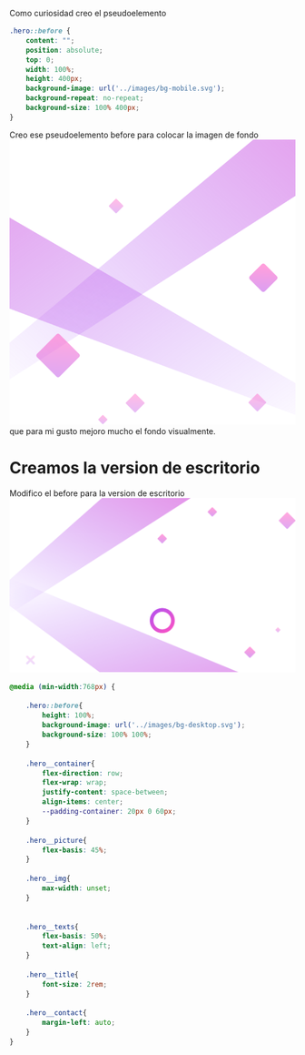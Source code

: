 

Como curiosidad creo el pseudoelemento

```css
.hero::before {
    content: "";
    position: absolute;
    top: 0;
    width: 100%;
    height: 400px;
    background-image: url('../images/bg-mobile.svg');
    background-repeat: no-repeat;
    background-size: 100% 400px;
}
```

Creo ese pseudoelemento before para colocar la imagen de fondo ![bg-mobile](<Proyecto 1/images/bg-mobile.svg>) que para mi gusto mejoro mucho el fondo visualmente.


# Creamos la version de escritorio 

Modifico el before para la version de escritorio
![bg-desktop](<Proyecto 1/images/bg-desktop.svg>)

```css
@media (min-width:768px) {
    
    .hero::before{
        height: 100%;
        background-image: url('../images/bg-desktop.svg');
        background-size: 100% 100%;
    }

    .hero__container{
        flex-direction: row;
        flex-wrap: wrap;
        justify-content: space-between;
        align-items: center;
        --padding-container: 20px 0 60px;
    }

    .hero__picture{
        flex-basis: 45%;
    }

    .hero__img{
        max-width: unset; 
    }


    .hero__texts{
        flex-basis: 50%;
        text-align: left;
    }
    
    .hero__title{
        font-size: 2rem;
    }

    .hero__contact{
        margin-left: auto;
    }
}
```